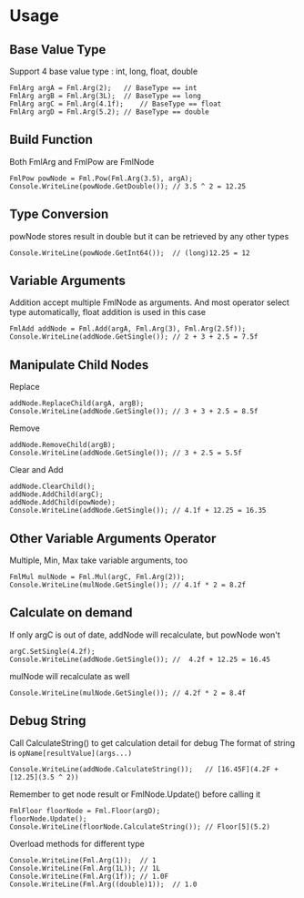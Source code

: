 # Usage
## Base Value Type
Support 4 base value type : int, long, float, double
```
FmlArg argA = Fml.Arg(2);	// BaseType == int
FmlArg argB = Fml.Arg(3L);	// BaseType == long
FmlArg argC = Fml.Arg(4.1f);	// BaseType == float
FmlArg argD = Fml.Arg(5.2);	// BaseType == double
```
## Build Function
Both FmlArg and FmlPow are FmlNode
```
FmlPow powNode = Fml.Pow(Fml.Arg(3.5), argA);
Console.WriteLine(powNode.GetDouble());	// 3.5 ^ 2 = 12.25
```
## Type Conversion
powNode stores result in double but it can be retrieved by any other types
```
Console.WriteLine(powNode.GetInt64());	// (long)12.25 = 12
```
## Variable Arguments
Addition accept multiple FmlNode as arguments. And most operator select type automatically, float addition is used in this case
```
FmlAdd addNode = Fml.Add(argA, Fml.Arg(3), Fml.Arg(2.5f));
Console.WriteLine(addNode.GetSingle());	// 2 + 3 + 2.5 = 7.5f
```
## Manipulate Child Nodes
Replace
```
addNode.ReplaceChild(argA, argB);
Console.WriteLine(addNode.GetSingle());	// 3 + 3 + 2.5 = 8.5f
```
Remove
```
addNode.RemoveChild(argB);
Console.WriteLine(addNode.GetSingle());	// 3 + 2.5 = 5.5f
```
Clear and Add
```
addNode.ClearChild();
addNode.AddChild(argC);
addNode.AddChild(powNode);
Console.WriteLine(addNode.GetSingle());	// 4.1f + 12.25 = 16.35
```
## Other Variable Arguments Operator
Multiple, Min, Max take variable arguments, too
```
FmlMul mulNode = Fml.Mul(argC, Fml.Arg(2));
Console.WriteLine(mulNode.GetSingle());	// 4.1f * 2 = 8.2f
```
## Calculate on demand
If only argC is out of date, addNode will recalculate, but powNode won't
```
argC.SetSingle(4.2f);
Console.WriteLine(addNode.GetSingle());	// 	4.2f + 12.25 = 16.45
```
mulNode will recalculate as well
```
Console.WriteLine(mulNode.GetSingle());	// 4.2f * 2 = 8.4f
```
## Debug String
Call CalculateString() to get calculation detail for debug
The format of string is `opName[resultValue](args...)`
```
Console.WriteLine(addNode.CalculateString());	// [16.45F](4.2F + [12.25](3.5 ^ 2))
```
Remember to get node result or FmlNode.Update() before calling it
```
FmlFloor floorNode = Fml.Floor(argD);
floorNode.Update();
Console.WriteLine(floorNode.CalculateString());	// Floor[5](5.2)
```
Overload methods for different type
```
Console.WriteLine(Fml.Arg(1));  // 1
Console.WriteLine(Fml.Arg(1L)); // 1L
Console.WriteLine(Fml.Arg(1f)); // 1.0F
Console.WriteLine(Fml.Arg((double)1));  // 1.0
```
